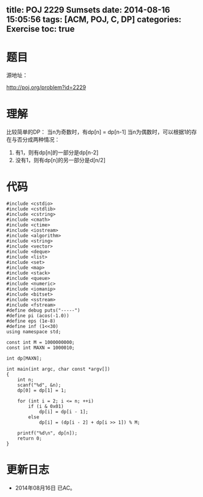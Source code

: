 title: POJ 2229 Sumsets
date: 2014-08-16 15:05:56
tags: [ACM, POJ, C, DP]
categories: Exercise
toc: true
---
# 题目
源地址：

http://poj.org/problem?id=2229

# 理解
比较简单的DP：
当n为奇数时，有dp[n] = dp[n-1]
当n为偶数时，可以根据1的存在与否分成两种情况：
1. 有1，则有dp[n]的一部分是dp[n-2]
2. 没有1，则有dp[n]的另一部分是d[n/2]

<!-- more -->

# 代码
```
#include <cstdio>
#include <cstdlib>
#include <cstring>
#include <cmath>
#include <ctime>
#include <iostream>
#include <algorithm>
#include <string>
#include <vector>
#include <deque>
#include <list>
#include <set>
#include <map>
#include <stack>
#include <queue>
#include <numeric>
#include <iomanip>
#include <bitset>
#include <sstream>
#include <fstream>
#define debug puts("-----")
#define pi (acos(-1.0))
#define eps (1e-8)
#define inf (1<<30)
using namespace std;

const int M = 1000000000;
const int MAXN = 1000010;

int dp[MAXN];

int main(int argc, char const *argv[])
{
    int n;
    scanf("%d", &n);
    dp[0] = dp[1] = 1;

    for (int i = 2; i <= n; ++i)
        if (i & 0x01)
            dp[i] = dp[i - 1];
        else
            dp[i] = (dp[i - 2] + dp[i >> 1]) % M;

    printf("%d\n", dp[n]);
    return 0;
}
```

# 更新日志
- 2014年08月16日 已AC。